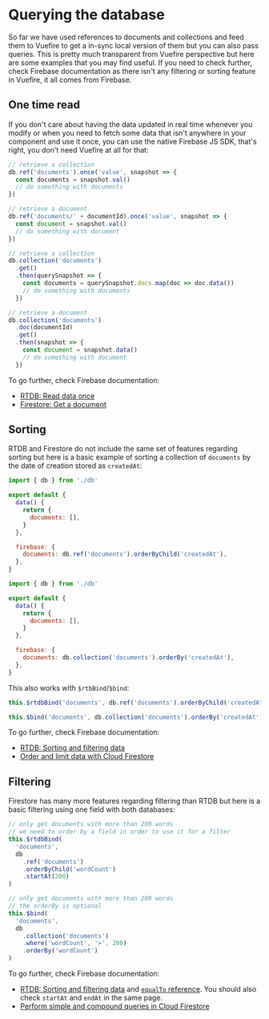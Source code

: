 # Querying the database

So far we have used references to documents and collections and feed them to Vuefire to get a in-sync local version of them but you can also pass queries. This is pretty much transparent from Vuefire perspective but here are some examples that you may find useful. If you need to check further, check Firebase documentation as there isn't any filtering or sorting feature in Vuefire, it all comes from Firebase.

## One time read

If you don't care about having the data updated in real time whenever you modify or when you need to fetch some data that isn't anywhere in your component and use it once, you can use the native Firebase JS SDK, that's right, you don't need Vuefire at all for that:

<FirebaseExample>

```js
// retrieve a collection
db.ref('documents').once('value', snapshot => {
  const documents = snapshot.val()
  // do something with documents
})

// retrieve a document
db.ref('documents/' + documentId).once('value', snapshot => {
  const document = snapshot.val()
  // do something with document
})
```

```js
// retrieve a collection
db.collection('documents')
  .get()
  .then(querySnapshot => {
    const documents = querySnapshot.docs.map(doc => doc.data())
    // do something with documents
  })

// retrieve a document
db.collection('documents')
  .doc(documentId)
  .get()
  .then(snapshot => {
    const document = snapshot.data()
    // do something with document
  })
```

</FirebaseExample>

To go further, check Firebase documentation:

- [RTDB: Read data once](https://firebase.google.com/docs/database/web/read-and-write#read_data_once)
- [Firestore: Get a document](https://firebase.google.com/docs/firestore/query-data/get-data#get_a_document)

## Sorting

RTDB and Firestore do not include the same set of features regarding sorting but here is a basic example of sorting a collection of `documents` by the date of creation stored as `createdAt`:

<FirebaseExample>

```js
import { db } from './db'

export default {
  data() {
    return {
      documents: [],
    }
  },

  firebase: {
    documents: db.ref('documents').orderByChild('createdAt'),
  },
}
```

```js
import { db } from './db'

export default {
  data() {
    return {
      documents: [],
    }
  },

  firebase: {
    documents: db.collection('documents').orderBy('createdAt'),
  },
}
```

</FirebaseExample>

This also works with `$rtbBind`/`$bind`:

<FirebaseExample>

```js
this.$rtdbBind('documents', db.ref('documents').orderByChild('createdAt'))
```

```js
this.$bind('documents', db.collection('documents').orderBy('createdAt'))
```

</FirebaseExample>

To go further, check Firebase documentation:

- [RTDB: Sorting and filtering data](https://firebase.google.com/docs/database/web/lists-of-data#sorting_and_filtering_data)
- [Order and limit data with Cloud Firestore](https://firebase.google.com/docs/firestore/query-data/order-limit-data)

## Filtering

Firestore has many more features regarding filtering than RTDB but here is a basic filtering using one field with both databases:

<FirebaseExample>

```js
// only get documents with more than 200 words
// we need to order by a field in order to use it for a filter
this.$rtdbBind(
  'documents',
  db
    .ref('documents')
    .orderByChild('wordCount')
    .startAt(200)
)
```

```js
// only get documents with more than 200 words
// the orderBy is optional
this.$bind(
  'documents',
  db
    .collection('documents')
    .where('wordCount', '>', 200)
    .orderBy('wordCount')
)
```

</FirebaseExample>

To go further, check Firebase documentation:

- [RTDB: Sorting and filtering data](https://firebase.google.com/docs/database/web/lists-of-data#sorting_and_filtering_data) and [`equalTo` reference](https://firebase.google.com/docs/reference/js/firebase.database.Reference#equalTo). You should also check `startAt` and `endAt` in the same page.
- [Perform simple and compound queries in Cloud Firestore](https://firebase.google.com/docs/firestore/query-data/queries)

